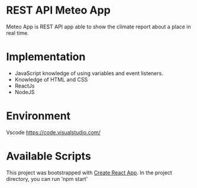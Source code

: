 # REST API Meteo App

Meteo App is REST API app able to show the climate report about a place in real time.


# Implementation
- JavaScript knowledge of using variables and event listeners.
- Knowledge of HTML and CSS
- ReactJs
- NodeJS

# Environment

Vscode https://code.visualstudio.com/

# Available Scripts

This project was bootstrapped with [Create React App](https://github.com/facebook/create-react-app).
In the project directory, you can run 'npm start'
